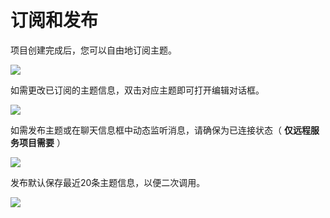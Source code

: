 # 订阅和发布

项目创建完成后，您可以自由地订阅主题。

<img src="/images/Snipaste_2025-07-01_20-18-36.png">

如需更改已订阅的主题信息，双击对应主题即可打开编辑对话框。

<img src="/images/Snipaste_2025-07-01_20-57-26.png">

如需发布主题或在聊天信息框中动态监听消息，请确保为已连接状态（ **仅远程服务项目需要** ）

<img src="/images/Snipaste_2025-07-01_20-43-12.png">

发布默认保存最近20条主题信息，以便二次调用。

<img src="/images/Snipaste_2025-07-01_20-46-08.png">

